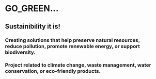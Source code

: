 # GO_GREEN... 
## Sustainibility it is!   
### Creating solutions that help preserve natural resources, reduce pollution, promote renewable energy, or support biodiversity. 
### Project related to climate change, waste management, water conservation, or eco-friendly products.

